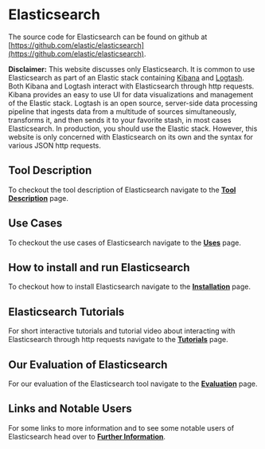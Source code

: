 # Elasticsearch

The source code for Elasticsearch can be found on github at [https://github.com/elastic/elasticsearch](https://github.com/elastic/elasticsearch).

**Disclaimer:** This website discusses only Elasticsearch. It is common to use Elasticsearch as part of an Elastic stack containing [Kibana](https://www.elastic.co/products/kibana) and [Logtash](https://www.elastic.co/products/logstash). Both Kibana and Logtash interact with Elasticsearch through http requests. Kibana provides an easy to use UI for data visualizations and management of the Elastic stack. Logtash is an open source, server-side data processing pipeline that ingests data from a multitude of sources simultaneously, transforms it, and then sends it to your favorite stash, in most cases Elasticsearch. In production, you should use the Elastic stack. However, this website is only concerned with Elasticsearch on its own and the syntax for various JSON http requests.

## Tool Description
To checkout the tool description of Elasticsearch navigate to the [**Tool Description**](toolDescription.md) page.

## Use Cases
To checkout the use cases of Elasticsearch navigate to the [**Uses**](uses.md) page.

## How to install and run Elasticsearch
To checkout how to install Elasticsearch navigate to the [**Installation**](runningTool.md) page.

## Elasticsearch Tutorials
For short interactive tutorials and tutorial video about interacting with Elasticsearch through http requests navigate to the [**Tutorials**](tutorials.md) page.

## Our Evaluation of Elasticsearch
For our evaluation of the Elasticsearch tool navigate to the [**Evaluation**](toolEvaluation.md) page.

## Links and Notable Users
For some links to more information and to see some notable users of Elasticsearch head over to [**Further Information**](furtherReferences.md).
